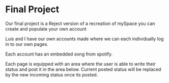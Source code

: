 # Final Project

Our final project is a Reject version of a recreation of mySpace 
you can create and populate your own account

Luis and I have our own accounts made where we can each individually log in to our own pages.

Each account has an embedded song from spotify. 

Each page is equipped with an area where the user is able to write their status and post it in the area below. Current posted status will be replaced by the new incoming status once its posted.